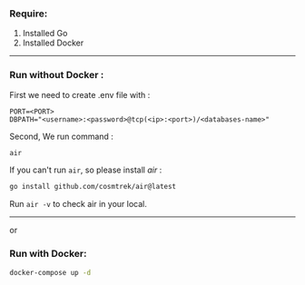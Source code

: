 ### Require:
1. Installed Go
1. Installed Docker

---
### Run without Docker :
First we need to create .env file with :
```
PORT=<PORT>
DBPATH="<username>:<password>@tcp(<ip>:<port>)/<databases-name>"
```


Second, We run command :
```bash 
air
```

If you can't run `air`, so please install *air* :
```bash
go install github.com/cosmtrek/air@latest
```

Run `air -v` to check air in your local.

---
or

### Run with Docker:

```bash
docker-compose up -d
```